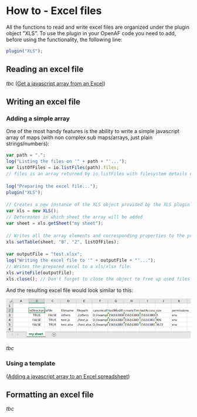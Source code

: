# How to - Excel files

All the functions to read and write excel files are organized under the plugin object "XLS". To use the plugin in your OpenAF code you need to add, before using the functionality, the following line:

````javascript
plugin("XLS");
````

## Reading an excel file

*tbc*
([Get a javascript array from an Excel](https://openafs.blogspot.com/2019/07/get-javascript-array-from-excel.html))

## Writing an excel file

### Adding a simple array

One of the most handy features is the ability to write a simple javascript array of maps (with non complex sub maps/arrays, just plain strings/numbers):

````javascript
var path = ".";
log("Listing the files on '" + path + "'...");
var listOfFiles = io.listFiles(path).files; 
// files is an array returned by io.listFiles with filesystem details of files & folders on the provided path

log("Preparing the excel file...");
plugin("XLS");

// Creates a new instance of the XLS object provided by the XLS plugin
var xls = new XLS(); 
// Determines in which sheet the array will be added
var sheet = xls.getSheet("my sheet"); 

// Writes all the array elements and corresponding properties to the provided sheet starting on excel position B2.
xls.setTable(sheet, "B", "2", listOfFiles); 

var outputFile = "test.xlsx";
log("Writing the excel file to '" + outputFile + "'...");
// Writes the prepared excel to a xls/xlsx file.
xls.writeFile(outputFile);
xls.close(); // Don't forget to close the object to free up used files and resources before using the generated excel file.
````

And the resulting excel file would look similar to this:

<img src="images/xls-files-sample-1.png"/>

*tbc*

### Using a template

([Adding a javascript array to an Excel spreadsheet](https://openafs.blogspot.com/2019/07/adding-array-to-excel-spreadsheet.html))

## Formatting an excel file

*tbc*